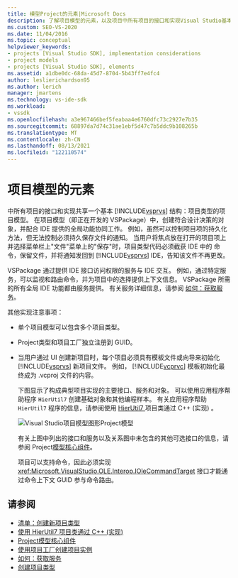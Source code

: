 ```yaml
---
title: 模型Project的元素|Microsoft Docs
description: 了解项目模型的元素，以及项目中所有项目的接口和实现Visual Studio基本结构。
ms.custom: SEO-VS-2020
ms.date: 11/04/2016
ms.topic: conceptual
helpviewer_keywords:
- projects [Visual Studio SDK], implementation considerations
- project models
- projects [Visual Studio SDK], elements
ms.assetid: a1dbe0dc-68da-45d7-8704-5b43ff7e4fc4
author: leslierichardson95
ms.author: lerich
manager: jmartens
ms.technology: vs-ide-sdk
ms.workload:
- vssdk
ms.openlocfilehash: a3e967466bef5feabaa4e6760dfc73c2927e7b35
ms.sourcegitcommit: 68897da7d74c31ae1ebf5d47c7b5ddc9b108265b
ms.translationtype: MT
ms.contentlocale: zh-CN
ms.lasthandoff: 08/13/2021
ms.locfileid: "122110574"
---
```

# <a name="elements-of-a-project-model"></a>项目模型的元素
中所有项目的接口和实现共享一个基本 [!INCLUDE[vsprvs](../../code-quality/includes/vsprvs_md.md)] 结构：项目类型的项目模型。 在项目模型（即正在开发的 VSPackage）中，创建符合设计决策的对象，并配合 IDE 提供的全局功能协同工作。 例如，虽然可以控制项目项的持久化方法，但无法控制必须持久保存文件的通知。 当用户将焦点放在打开的项目项上并选择菜单栏上"文件"菜单上的"保存"时，项目类型代码必须截获 IDE 中的 命令，保留文件，并将通知发回到 [!INCLUDE[vsprvs](../../code-quality/includes/vsprvs_md.md)] IDE，告知该文件不再更改。

 VSPackage 通过提供 IDE 接口访问权限的服务与 IDE 交互。 例如，通过特定服务，可以监视和路由命令，并为项目中的选择提供上下文信息。 VSPackage 所需的所有全局 IDE 功能都由服务提供。 有关服务详细信息，请参阅 [如何：获取服务](../../extensibility/how-to-get-a-service.md)。

 其他实现注意事项：

- 单个项目模型可以包含多个项目类型。

- Project类型和项目工厂独立注册到 GUID。

- 当用户通过 UI 创建新项目时，每个项目必须具有模板文件或向导来初始化 [!INCLUDE[vsprvs](../../code-quality/includes/vsprvs_md.md)] 新项目文件。 例如， [!INCLUDE[vcprvc](../../code-quality/includes/vcprvc_md.md)] 模板初始化最终成为 .vcproj 文件的内容。

  下图显示了构成典型项目实现的主要接口、服务和对象。 可以使用应用程序帮助程序 `HierUtil7` 创建基础对象和其他编程样本。 有关应用程序帮助 `HierUtil7` 程序的信息，请参阅使用 [HierUtil7 ](/previous-versions/bb166212(v=vs.100))项目类通过 C++ (实现) 。

  ![Visual Studio项目模型图形Project](../../extensibility/internals/media/vsprojectmodel.gif "vsProjectModel")模型

  有关上图中列出的接口和服务以及关系图中未包含的其他可选接口的信息，请参阅 Project[模型核心组件](../../extensibility/internals/project-model-core-components.md)。

  项目可以支持命令，因此必须实现 <xref:Microsoft.VisualStudio.OLE.Interop.IOleCommandTarget> 接口才能通过命令上下文 GUID 参与命令路由。

## <a name="see-also"></a>请参阅
- [清单：创建新项目类型](../../extensibility/internals/checklist-creating-new-project-types.md)
- [使用 HierUtil7 项目类通过 C++ (实现) ](/previous-versions/bb166212(v=vs.100))
- [Project模型核心组件](../../extensibility/internals/project-model-core-components.md)
- [使用项目工厂创建项目实例](../../extensibility/internals/creating-project-instances-by-using-project-factories.md)
- [如何：获取服务](../../extensibility/how-to-get-a-service.md)
- [创建项目类型](../../extensibility/internals/creating-project-types.md)